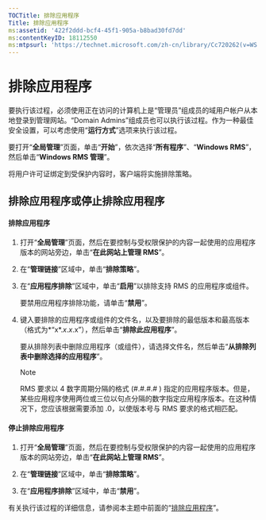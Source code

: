 ```yaml
---
TOCTitle: 排除应用程序
Title: 排除应用程序
ms:assetid: '422f2ddd-bcf4-45f1-905a-b8bad30fd7dd'
ms:contentKeyID: 18112550
ms:mtpsurl: 'https://technet.microsoft.com/zh-cn/library/Cc720262(v=WS.10)'
---
```


排除应用程序
============

要执行该过程，必须使用正在访问的计算机上是“管理员”组成员的域用户帐户从本地登录到管理网站。“Domain Admins”组成员也可以执行该过程。作为一种最佳安全设置，可以考虑使用“**运行方式**”选项来执行该过程。

要打开“**全局管理**”页面，单击“**开始**”，依次选择“**所有程序**”、“**Windows RMS**”，然后单击“**Windows RMS 管理**”。

将用户许可证绑定到受保护内容时，客户端将实施排除策略。

排除应用程序或停止排除应用程序
------------------------------

#### 排除应用程序

1.  打开“**全局管理**”页面，然后在要控制与受权限保护的内容一起使用的应用程序版本的网站旁边，单击“**在此网站上管理 RMS**”。

2.  在“**管理链接**”区域中，单击“**排除策略**”。

3.  在“**应用程序排除**”区域中，单击“**启用**”以排除支持 RMS 的应用程序或组件。

    要禁用应用程序排除功能，请单击“**禁用**”。

4.  键入要排除的应用程序或组件的文件名，以及要排除的最低版本和最高版本（格式为*“x*.*x*.*x*.x”），然后单击“**排除此应用程序**”。

    要从排除列表中删除应用程序（或组件），请选择文件名，然后单击“**从排除列表中删除选择的应用程序**”。

    > [!NOTE]
    > RMS 要求以 4 数字周期分隔的格式 (\#.\#.\#.\# ) 指定的应用程序版本。但是，某些应用程序使用两位或三位以句点分隔的数字指定应用程序版本。在这种情况下，您应该根据需要添加 .0，以使版本号与 RMS 要求的格式相匹配。 

#### 停止排除应用程序

1.  打开“**全局管理**”页面，然后在要控制与受权限保护的内容一起使用的应用程序版本的网站旁边，单击“**在此网站上管理 RMS**”。

2.  在“**管理链接**”区域中，单击“**排除策略**”。

3.  在“**应用程序排除**”区域中，单击“**禁用**”。

有关执行该过程的详细信息，请参阅本主题中前面的“[排除应用程序](https://technet.microsoft.com/b68ae4b2-b9ba-44ae-90cb-c88df600ec86)”。
